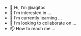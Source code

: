 - 👋 Hi, I’m @iagitos
- 👀 I’m interested in ...
- 🌱 I’m currently learning ...
- 💞️ I’m looking to collaborate on ...
- 📫 How to reach me ...

<!---
iagitos/iagitos is a ✨ special ✨ repository because its `README.md` (this file) appears on your GitHub profile.
You can click the Preview link to take a look at your changes.
--->
